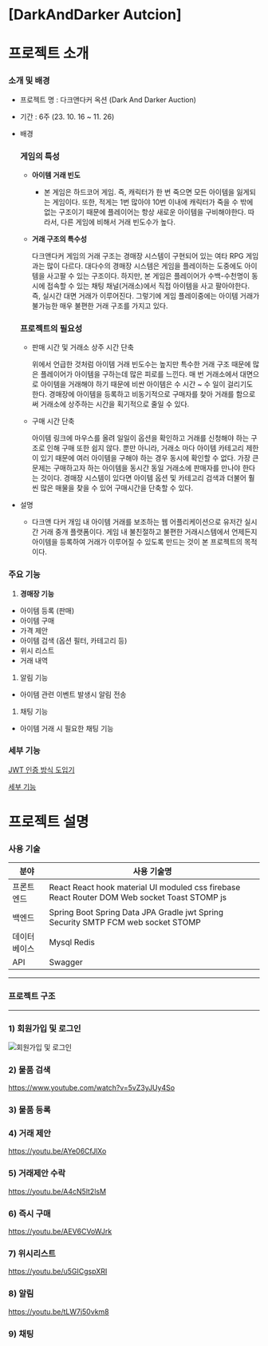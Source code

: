 # [DarkAndDarker Autcion]

# 프로젝트 소개

### 소개 및 배경

- 프로젝트 명 : 다크앤다커 옥션 (Dark And Darker Auction)
- 기간 : 6주 (23. 10. 16 ~ 11. 26)
- 배경
    
    ### 게임의 특성
    
    - **아이템 거래 빈도**
        - 본 게임은 하드코어 게임. 즉, 캐릭터가 한 번 죽으면 모든 아이템을 잃게되는 게임이다. 또한, 적게는 1번 많아야 10번 이내에 캐릭터가 죽을 수 밖에 없는 구조이기 때문에 플레이어는 항상 새로운 아이템을 구비해야한다. 따라서, 다른 게임에 비해서 거래 빈도수가 높다.
    - **거래 구조의 특수성**
        
        다크앤다커 게임의 거래 구조는 경매장 시스템이 구현되어 있는 여타 RPG 게임과는 많이 다르다. 대다수의 경매장 시스템은 게임을 플레이하는 도중에도 아이템을 사고팔 수 있는 구조이다. 하지만, 본 게임은 플레이어가 수백-수천명이 동시에 접속할 수 있는 채팅 채널(거래소)에서 직접 아이템을 사고 팔아야한다. 즉, 실시간 대면 거래가 이루어진다. 그렇기에 게임 플레이중에는 아이템 거래가 불가능한 매우 불편한 거래 구조를 가지고 있다.
        
    ### 프로젝트의 필요성
    
    - 판매 시간 및 거래소 상주 시간 단축
        
        위에서 언급한 것처럼 아이템 거래 빈도수는 높지만 특수한 거래 구조 때문에 많은 플레이어가 아이템을 구하는데 많은 피로를 느낀다. 매 번 거래소에서 대면으로 아이템을 거래해야 하기 때문에 비싼 아이템은 수 시간 ~ 수 일이 걸리기도 한다. 경매장에 아이템을 등록하고 비동기적으로 구매자를 찾아 거래를 함으로써 거래소에 상주하는 시간을 획기적으로 줄일 수 있다.
        
    - 구매 시간 단축
        
        아이템 링크에 마우스를 올려 일일이 옵션을 확인하고 거래를 신청해야 하는 구조로 인해 구매 또한 쉽지 않다. 뿐만 아니라, 거래소 마다 아이템 카테고리 제한이 있기 때문에 여러 아이템을 구해야 하는 경우 동시에 확인할 수 없다. 가장 큰 문제는 구매하고자 하는 아이템을 동시간 동일 거래소에 판매자를 만나야 한다는 것이다. 경매장 시스템이 있다면 아이템 옵션 및 카테고리 검색과 더불어 훨씬 많은 매물을 찾을 수 있어 구매시간을 단축할 수 있다.
        
- 설명
    - 다크앤 다커 개임 내 아이템 거래를 보조하는 웹 어플리케이션으로 유저간 실시간 거래 중개 플랫폼이다. 게임 내 불친절하고 불편한 거래시스템에서 언제든지 아이템을 등록하여 거래가 이루어질 수 있도록 만드는 것이 본 프로젝트의 목적이다.

### 주요 기능

1. **경매장 기능**
- 아이템 등록 (판매)
- 아이템 구매
- 가격 제안
- 아이템 검색 (옵션 필터, 카테고리 등)
- 위시 리스트
- 거래 내역

1. 알림 기능
- 아이템 관련 이벤트 발생시 알림 전송

1. 채팅 기능
- 아이템 거래 시 필요한 채팅 기능

### 세부 기능

[JWT 인증 방식 도입기](https://www.notion.so/JWT-69174501a07d4cc0b4d13c7b647fc33e?pvs=21)

[세부 기능](https://www.notion.so/30e2efdd43474756a52efe46c457c51b?pvs=21)

# 프로젝트 설명

### 사용 기술

| 분야 | 사용 기술명 |
| --- | --- |
| 프론트엔드 | React React hook material UI moduled css firebase React Router DOM Web socket Toast STOMP js |
| 백엔드 | Spring Boot  Spring Data JPA Gradle jwt Spring Security SMTP FCM web socket STOMP |
| 데이터베이스 | Mysql Redis  |
| API | Swagger |

---

### 프로젝트 구조
---

### 1) 회원가입 및 로그인
![회원가입 및 로그인](https://github.com/DarkAndDarker-Auction/api-server/assets/88361948/fd388730-0c64-4bb3-82dd-7123bb854625)


### 2) 물품 검색

https://www.youtube.com/watch?v=5vZ3yJUy4So

 

### 3) 물품 등록

### 4) 거래 제안

https://youtu.be/AYe06CfJlXo

### 5) 거래제안 수락

https://youtu.be/A4cN5lt2lsM

### 6) 즉시 구매

https://youtu.be/AEV6CVoWJrk

### 7) 위시리스트

https://youtu.be/u5GICgspXRI

### 8) 알림

https://youtu.be/tLW7j50vkm8

### 9) 채팅
